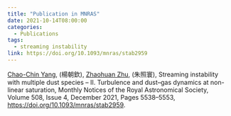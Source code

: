 ```yaml
---
title: "Publication in MNRAS"
date: 2021-10-14T08:00:00
categories:
  - Publications
tags:
  - streaming instability
link: https://doi.org/10.1093/mnras/stab2959
---
```


[Chao-Chin Yang](/team/yang-chao-chin), (楊朝欽), [Zhaohuan Zhu](/team/zhu-zhaohuan), (朱照寰), Streaming instability with multiple dust species – II. Turbulence and dust–gas dynamics at non-linear saturation, Monthly Notices of the Royal Astronomical Society, Volume 508, Issue 4, December 2021, Pages 5538–5553, https://doi.org/10.1093/mnras/stab2959.
